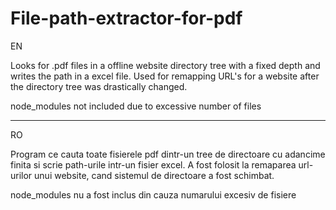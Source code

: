 # File-path-extractor-for-pdf
EN

Looks for .pdf files in a offline website directory tree with a fixed depth and writes the path in a excel file. Used for remapping URL's for a website after the directory tree was drastically changed.

node_modules not included due to excessive number of files

---------------------------------------------------------------

RO

Program ce cauta toate fisierele pdf dintr-un tree de directoare cu adancime finita si scrie path-urile intr-un fisier excel. A fost folosit la remaparea url-urilor unui website, cand sistemul de directoare a fost schimbat.

node_modules nu a fost inclus din cauza numarului excesiv de fisiere
